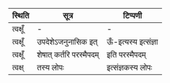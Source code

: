 | स्थिति | सूत्र | टिप्पणी |
| ----- | ------- | ------ |
| त्वक्षूँ | - | - |
| त्वक्षूँ | उपदेशेऽजनुनासिक इत् | ऊँ-इत्यस्य इत्संज्ञा |
| त्वक्षूँ | शेषात् कर्तरि परस्मैपदम् | इति परस्मैपदम् |
| त्वक्ष् | तस्य लोपः | इत्संज्ञकस्य लोपः |
